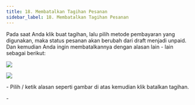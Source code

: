 ```yaml
---
title: 18. Membatalkan Tagihan Pesanan
sidebar_label: 18. Membatalkan Tagihan Pesanan
---
```

P﻿ada saat Anda klik buat tagihan, lalu pilih metode pembayaran yang digunakan, maka status pesanan akan berubah dari draft menjadi unpaid. Dan kemudian Anda ingin membatalkannya dengan alasan lain - lain sebagai berikut:

![](/img/18.-button-untuk-membatalkan-tagihan-metode-pembayaran-bank-transfer.png)

![](/img/18.-tampilan-ketika-klik-button-batalkan-tagihan.png)

\- P﻿ilih / ketik alasan seperti gambar di atas kemudian klik batalkan tagihan.

\-